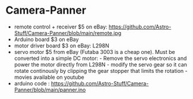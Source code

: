 # Camera-Panner
- remote control + receiver $5 on eBay: https://github.com/Astro-Stuff/Camera-Panner/blob/main/remote.jpg
- Arduino board $3 on eBay
- motor driver board $3 on eBay: L298N
- servo motor $5 from eBay  (Futaba 3003 is a cheap one). Must be converted into a simple DC motor:
      - Remove the servo electronics and power the motor directly from L298N
      - modify the servo gear so it can rotate continously by clipping the gear stopper that limits the rotation - movies available on youtube
- arduino code : https://github.com/Astro-Stuff/Camera-Panner/blob/main/panner.ino 
